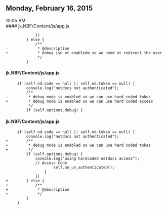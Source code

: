 ## Monday, February 16, 2015

<div class='section'>10:05 AM<div></div><div class='summary'></div></div>
#### jk.NBF/Content/js/app.js

                 })
             } else {
                 /**
    -             * @description
    +             * debug isn ot enabledm so we need ot redirect the user
                  */
             }
#### jk.NBF/Content/js/app.js

         if (self.nd.code == null || self.nd.token == null) {
             console.log("netdocs not authenticated");
             /**
    -         * debug mode is enabled so we can use hard coded tokes
    +         * debug mode is enabled so we can use hard coded access
              */
             if (self.options.debug) {
#### jk.NBF/Content/js/app.js

    
         if (self.nd.code == null || self.nd.token == null) {
             console.log("netdocs not authenticated");
    +        /**
    +         * debug mode is enabled so we can use hard coded tokes
    +         */
             if (self.options.debug) {
                 console.log("using hardcoded netdocs access");
                 // Access Code
                         self.on_un_authenticated();
                     }
                 })
    +        } else {
    +            /**
    +             * @description
    +             */
             }
         }
    


